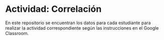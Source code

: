 # Actividad: Correlación

En este repositorio se encuentran los datos para cada estudiante
para realizar la actividad correspondiente según las instrucciones
en el Google Classroom. 